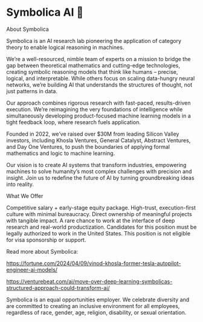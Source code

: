 # Symbolica AI 🤖

About Symbolica

Symbolica is an AI research lab pioneering the application of category theory to enable logical reasoning in machines.

We’re a well-resourced, nimble team of experts on a mission to bridge the gap between theoretical mathematics and cutting-edge technologies, creating symbolic reasoning models that think like humans – precise, logical, and interpretable. While others focus on scaling data-hungry neural networks, we’re building AI that understands the structures of thought, not just patterns in data.

Our approach combines rigorous research with fast-paced, results-driven execution. We’re reimagining the very foundations of intelligence while simultaneously developing product-focused machine learning models in a tight feedback loop, where research fuels application.

Founded in 2022, we’ve raised over $30M from leading Silicon Valley investors, including Khosla Ventures, General Catalyst, Abstract Ventures, and Day One Ventures, to push the boundaries of applying formal mathematics and logic to machine learning.

Our vision is to create AI systems that transform industries, empowering machines to solve humanity’s most complex challenges with precision and insight. Join us to redefine the future of AI by turning groundbreaking ideas into reality.

What We Offer

Competitive salary + early-stage equity package.
High-trust, execution-first culture with minimal bureaucracy.
Direct ownership of meaningful projects with tangible impact.
A rare chance to work at the interface of deep research and real-world productization.
Candidates for this position must be legally authorized to work in the United States. This position is not eligible for visa sponsorship or support.

Read more about Symbolica:

https://fortune.com/2024/04/09/vinod-khosla-former-tesla-autopilot-engineer-ai-models/

https://venturebeat.com/ai/move-over-deep-learning-symbolicas-structured-approach-could-transform-ai/

Symbolica is an equal opportunities employer. We celebrate diversity and are committed to creating an inclusive environment for all employees, regardless of race, gender, age, religion, disability, or sexual orientation.
